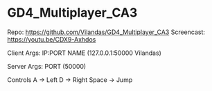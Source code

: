 # GD4_Multiplayer_CA3

Repo: https://github.com/Vilandas/GD4_Multiplayer_CA3
Screencast: https://youtu.be/CDX9-Axhdos

Client Args: IP:PORT NAME
(127.0.0.1:50000 Vilandas)

Server Args: PORT
(50000)

Controls
A -> Left
D -> Right
Space -> Jump